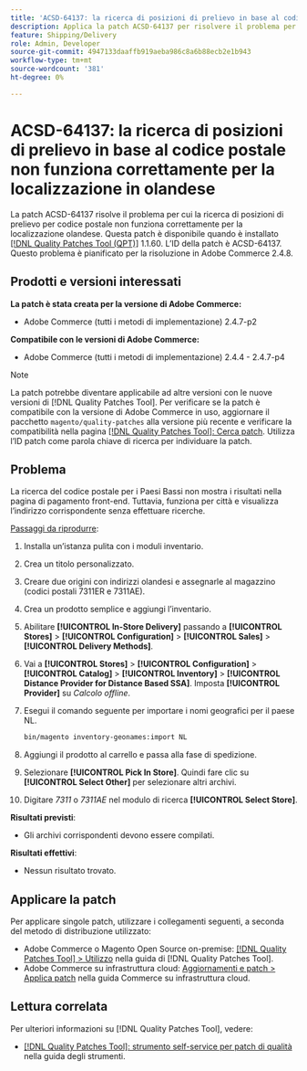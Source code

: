 ```yaml
---
title: 'ACSD-64137: la ricerca di posizioni di prelievo in base al codice postale non funziona correttamente per la localizzazione olandese'
description: Applica la patch ACSD-64137 per risolvere il problema per cui la ricerca di posizioni di prelievo per codice postale non funziona correttamente per la localizzazione in olandese.
feature: Shipping/Delivery
role: Admin, Developer
source-git-commit: 4947133daaffb919aeba986c8a6b88ecb2e1b943
workflow-type: tm+mt
source-wordcount: '381'
ht-degree: 0%

---
```



# ACSD-64137: la ricerca di posizioni di prelievo in base al codice postale non funziona correttamente per la localizzazione in olandese

La patch ACSD-64137 risolve il problema per cui la ricerca di posizioni di prelievo per codice postale non funziona correttamente per la localizzazione olandese. Questa patch è disponibile quando è installato [[!DNL Quality Patches Tool (QPT)]](/help/tools/quality-patches-tool/quality-patches-tool-to-self-serve-quality-patches.md) 1.1.60. L’ID della patch è ACSD-64137. Questo problema è pianificato per la risoluzione in Adobe Commerce 2.4.8.

## Prodotti e versioni interessati

**La patch è stata creata per la versione di Adobe Commerce:**

* Adobe Commerce (tutti i metodi di implementazione) 2.4.7-p2

**Compatibile con le versioni di Adobe Commerce:**

* Adobe Commerce (tutti i metodi di implementazione) 2.4.4 - 2.4.7-p4

>[!NOTE]
>
>La patch potrebbe diventare applicabile ad altre versioni con le nuove versioni di [!DNL Quality Patches Tool]. Per verificare se la patch è compatibile con la versione di Adobe Commerce in uso, aggiornare il pacchetto `magento/quality-patches` alla versione più recente e verificare la compatibilità nella pagina [[!DNL Quality Patches Tool]: Cerca patch](https://experienceleague.adobe.com/tools/commerce-quality-patches/index.html). Utilizza l’ID patch come parola chiave di ricerca per individuare la patch.

## Problema

La ricerca del codice postale per i Paesi Bassi non mostra i risultati nella pagina di pagamento front-end. Tuttavia, funziona per città e visualizza l’indirizzo corrispondente senza effettuare ricerche.

<u>Passaggi da riprodurre</u>:

1. Installa un’istanza pulita con i moduli inventario.
1. Crea un titolo personalizzato.
1. Creare due origini con indirizzi olandesi e assegnarle al magazzino (codici postali 7311ER e 7311AE).
1. Crea un prodotto semplice e aggiungi l’inventario.
1. Abilitare **[!UICONTROL In-Store Delivery]** passando a **[!UICONTROL Stores]** > **[!UICONTROL Configuration]** > **[!UICONTROL Sales]** > **[!UICONTROL Delivery Methods]**.
1. Vai a **[!UICONTROL Stores]** > **[!UICONTROL Configuration]** > **[!UICONTROL Catalog]** > **[!UICONTROL Inventory]** > **[!UICONTROL Distance Provider for Distance Based SSA]**. Imposta **[!UICONTROL Provider]** su *Calcolo offline*.
1. Esegui il comando seguente per importare i nomi geografici per il paese NL.

   ```bash
   bin/magento inventory-geonames:import NL
   ```

1. Aggiungi il prodotto al carrello e passa alla fase di spedizione.
1. Selezionare **[!UICONTROL Pick In Store]**. Quindi fare clic su **[!UICONTROL Select Other]** per selezionare altri archivi.
1. Digitare *7311* o *7311AE* nel modulo di ricerca **[!UICONTROL Select Store]**.


**Risultati previsti**:

* Gli archivi corrispondenti devono essere compilati.

**Risultati effettivi**:

* Nessun risultato trovato.

## Applicare la patch

Per applicare singole patch, utilizzare i collegamenti seguenti, a seconda del metodo di distribuzione utilizzato:

* Adobe Commerce o Magento Open Source on-premise: [[!DNL Quality Patches Tool] > Utilizzo](/help/tools/quality-patches-tool/usage.md) nella guida di [!DNL Quality Patches Tool].
* Adobe Commerce su infrastruttura cloud: [Aggiornamenti e patch > Applica patch](https://experienceleague.adobe.com/docs/commerce-cloud-service/user-guide/develop/upgrade/apply-patches.html) nella guida Commerce su infrastruttura cloud.


## Lettura correlata

Per ulteriori informazioni su [!DNL Quality Patches Tool], vedere:

* [[!DNL Quality Patches Tool]: strumento self-service per patch di qualità](/help/tools/quality-patches-tool/quality-patches-tool-to-self-serve-quality-patches.md) nella guida degli strumenti.

